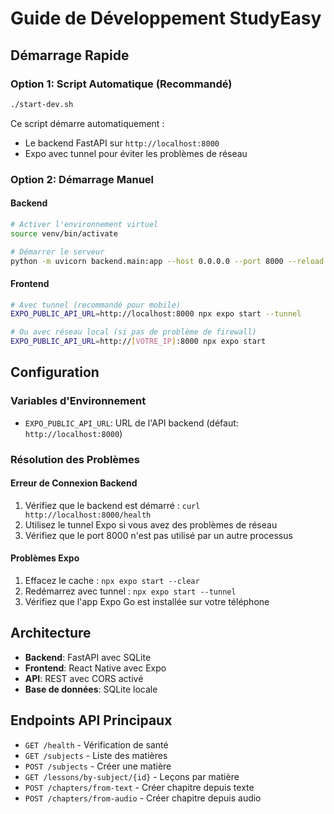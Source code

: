 # Guide de Développement StudyEasy

## Démarrage Rapide

### Option 1: Script Automatique (Recommandé)
```bash
./start-dev.sh
```

Ce script démarre automatiquement :
- Le backend FastAPI sur `http://localhost:8000`
- Expo avec tunnel pour éviter les problèmes de réseau

### Option 2: Démarrage Manuel

#### Backend
```bash
# Activer l'environnement virtuel
source venv/bin/activate

# Démarrer le serveur
python -m uvicorn backend.main:app --host 0.0.0.0 --port 8000 --reload
```

#### Frontend
```bash
# Avec tunnel (recommandé pour mobile)
EXPO_PUBLIC_API_URL=http://localhost:8000 npx expo start --tunnel

# Ou avec réseau local (si pas de problème de firewall)
EXPO_PUBLIC_API_URL=http://[VOTRE_IP]:8000 npx expo start
```

## Configuration

### Variables d'Environnement
- `EXPO_PUBLIC_API_URL`: URL de l'API backend (défaut: `http://localhost:8000`)

### Résolution des Problèmes

#### Erreur de Connexion Backend
1. Vérifiez que le backend est démarré : `curl http://localhost:8000/health`
2. Utilisez le tunnel Expo si vous avez des problèmes de réseau
3. Vérifiez que le port 8000 n'est pas utilisé par un autre processus

#### Problèmes Expo
1. Effacez le cache : `npx expo start --clear`
2. Redémarrez avec tunnel : `npx expo start --tunnel`
3. Vérifiez que l'app Expo Go est installée sur votre téléphone

## Architecture

- **Backend**: FastAPI avec SQLite
- **Frontend**: React Native avec Expo
- **API**: REST avec CORS activé
- **Base de données**: SQLite locale

## Endpoints API Principaux

- `GET /health` - Vérification de santé
- `GET /subjects` - Liste des matières
- `POST /subjects` - Créer une matière
- `GET /lessons/by-subject/{id}` - Leçons par matière
- `POST /chapters/from-text` - Créer chapitre depuis texte
- `POST /chapters/from-audio` - Créer chapitre depuis audio
